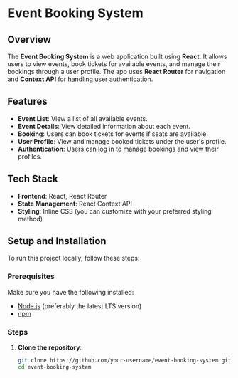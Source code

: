 # Event Booking System

## Overview

The **Event Booking System** is a web application built using **React**. It allows users to view events, book tickets for available events, and manage their bookings through a user profile. The app uses **React Router** for navigation and **Context API** for handling user authentication.

## Features

- **Event List**: View a list of all available events.
- **Event Details**: View detailed information about each event.
- **Booking**: Users can book tickets for events if seats are available.
- **User Profile**: View and manage booked tickets under the user's profile.
- **Authentication**: Users can log in to manage bookings and view their profiles.

## Tech Stack

- **Frontend**: React, React Router
- **State Management**: React Context API
- **Styling**: Inline CSS (you can customize with your preferred styling method)

## Setup and Installation

To run this project locally, follow these steps:

### Prerequisites

Make sure you have the following installed:
- [Node.js](https://nodejs.org/) (preferably the latest LTS version)
- [npm](https://www.npmjs.com/)

### Steps

1. **Clone the repository**:

   ```bash
   git clone https://github.com/your-username/event-booking-system.git
   cd event-booking-system
